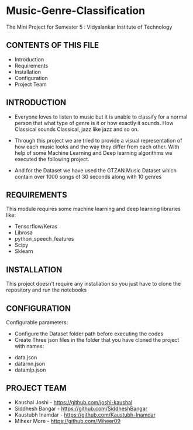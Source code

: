 # Music-Genre-Classification
The Mini Project for Semester 5 : Vidyalankar Institute of Technology

CONTENTS OF THIS FILE
---------------------

 * Introduction
 * Requirements
 * Installation
 * Configuration
 * Project Team


INTRODUCTION
------------

* Everyone loves to listen to music but it is unable to classify for a normal person that what type of genre is it or how exactly it sounds. 
How Classical sounds Classical, jazz like jazz and so on. 

* Through this project we are tried to provide a visual representation of how each music looks and the way they differ from each other.
With help of some Machine Learning and Deep learning algorithms we executed the following project.

* And for the Dataset we have used the GTZAN Music Dataset which contain over 1000 songs of 30 seconds along with 10 genres 


REQUIREMENTS
------------

This module requires some machine learning and deep learning libraries like:
- Tensorflow/Keras
- Librosa
- python_speech_features
- Scipy
- Sklearn

INSTALLATION
------------

This project doesn't require any installation so you just have to clone the repository and run the notebooks 

CONFIGURATION
-------------

Configurable parameters:
 * Configure the Dataset folder path before executing the codes 
 * Create Three json files in the folder that you have cloned the project with names:
- data.json
- datarnn.json
- datamlp.json

PROJECT TEAM
-----------

 * Kaushal Joshi - https://github.com/joshi-kaushal
 * Siddhesh Bangar - https://github.com/SiddheshBangar
 * Kaustubh Inamdar - https://github.com/Kaustubh-Inamdar
 * Miheer More - https://github.com/Miheer09
